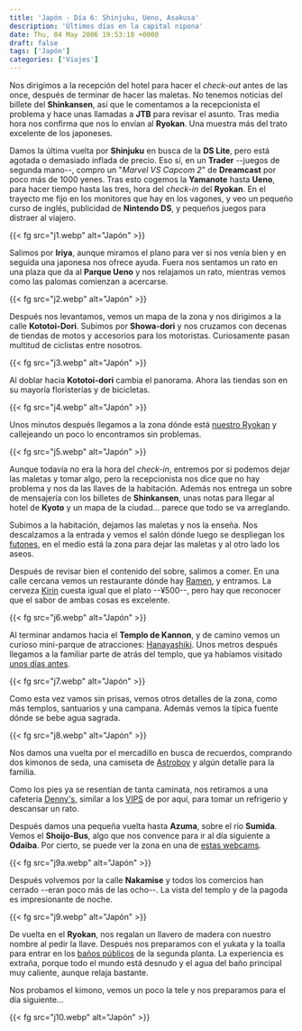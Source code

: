 ```yaml
---
title: 'Japón - Día 6: Shinjuku, Ueno, Asakusa'
description: 'Últimos días en la capital nipona'
date: Thu, 04 May 2006 19:53:10 +0000
draft: false
tags: ['Japón']
categories: ['Viajes']
---
```


Nos dirigimos a la recepción del hotel para hacer el _check-out_ antes de las once, después de terminar de hacer las maletas. No tenemos noticias del billete del **Shinkansen**, así que le comentamos a la recepcionista el problema y hace unas llamadas a **JTB** para revisar el asunto. Tras media hora nos confirma que nos lo envían al **Ryokan**. Una muestra más del trato excelente de los japoneses.

Damos la última vuelta por **Shinjuku** en busca de la **DS Lite**, pero está agotada o demasiado inflada de precio. Eso sí, en un **Trader** --juegos de segunda mano--, compro un "_Marvel VS Capcom 2_" de **Dreamcast** por poco más de 1000 yenes. Tras esto cogemos la **Yamanote** hasta **Ueno**, para hacer tiempo hasta las tres, hora del _check-in_ del **Ryokan**. En el trayecto me fijo en los monitores que hay en los vagones, y veo un pequeño curso de inglés, publicidad de **Nintendo DS**, y pequeños juegos para distraer al viajero.

{{< fg src="j1.webp" alt="Japón" >}}

Salimos por **Iriya**, aunque miramos el plano para ver si nos venía bien y en seguida una japonesa nos ofrece ayuda. Fuera nos sentamos un rato en una plaza que da al **Parque Ueno** y nos relajamos un rato, mientras vemos como las palomas comienzan a acercarse.

{{< fg src="j2.webp" alt="Japón" >}}

Después nos levantamos, vemos un mapa de la zona y nos dirigimos a la calle **Kototoi-Dori**. Subimos por **Showa-dori** y nos cruzamos con decenas de tiendas de motos y accesorios para los motoristas. Curiosamente pasan multitud de ciclistas entre nosotros.

{{< fg src="j3.webp" alt="Japón" >}}

Al doblar hacia **Kototoi-dori** cambia el panorama. Ahora las tiendas son en su mayoría floristerías y de bicicletas.

{{< fg src="j4.webp" alt="Japón" >}}

Unos minutos después llegamos a la zona dónde está [nuestro Ryokan](http://shigetsu.com/e/index.html) y callejeando un poco lo encontramos sin problemas.

{{< fg src="j5.webp" alt="Japón" >}}

Aunque todavía no era la hora del _check-in_, entremos por si podemos dejar las maletas y tomar algo, pero la recepcionista nos dice que no hay problema y nos da las llaves de la habitación. Además nos entrega un sobre de mensajería con los billetes de **Shinkansen**, unas notas para llegar al hotel de **Kyoto** y un mapa de la ciudad... parece que todo se va arreglando.

Subimos a la habitación, dejamos las maletas y nos la enseña. Nos descalzamos a la entrada y vemos el salón dónde luego se despliegan los [futones](http://es.wikipedia.org/wiki/Futon), en el medio está la zona para dejar las maletas y al otro lado los aseos.

Después de revisar bien el contenido del sobre, salimos a comer. En una calle cercana vemos un restaurante dónde hay [Ramen](http://es.wikipedia.org/wiki/Ramen), y entramos. La cerveza [Kirin](http://www.kirin.com/lead.htm) cuesta igual que el plato --¥500--, pero hay que reconocer que el sabor de ambas cosas es excelente.

{{< fg src="j6.webp" alt="Japón" >}}

Al terminar andamos hacia el **Templo de Kannon**, y de camino vemos un curioso mini-parque de atracciones: [Hanayashiki](http://www.hanayashiki.net/). Unos metros después llegamos a la familiar parte de atrás del templo, que ya habíamos visitado [unos días antes](/japon-dia-3-tokyo-tower-palacio-imperial-asakusa-ueno-ikebukuro/).

{{< fg src="j7.webp" alt="Japón" >}}

Como esta vez vamos sin prisas, vemos otros detalles de la zona, como más templos, santuarios y una campana. Además vemos la típica fuente dónde se bebe agua sagrada.

{{< fg src="j8.webp" alt="Japón" >}}

Nos damos una vuelta por el mercadillo en busca de recuerdos, comprando dos kimonos de seda, una camiseta de [Astroboy](http://es.wikipedia.org/wiki/Astroboy) y algún detalle para la familia.

Como los pies ya se resentían de tanta caminata, nos retiramos a una cafetería [Denny's](http://www.dennys.com/en/), similar a los [VIPS](http://www.grupovips.com/) de por aquí, para tomar un refrigerio y descansar un rato.

Después damos una pequeña vuelta hasta **Azuma**, sobre el río **Sumida**. Vemos el **Shoijo-Bus**, algo que nos convence para ir al día siguiente a **Odaiba**. Por cierto, se puede ver la zona en una de [estas webcams](http://www.flets-tokyo.com/street/).

{{< fg src="j9a.webp" alt="Japón" >}}

Después volvemos por la calle **Nakamise** y todos los comercios han cerrado --eran poco más de las ocho--. La vista del templo y de la pagoda es impresionante de noche.

{{< fg src="j9.webp" alt="Japón" >}}

De vuelta en el **Ryokan**, nos regalan un llavero de madera con nuestro nombre al pedir la llave. Después nos preparamos con el yukata y la toalla para entrar en los [baños públicos](http://en.wikipedia.org/wiki/Sento) de la segunda planta. La experiencia es extraña, porque todo el mundo está desnudo y el agua del baño principal muy caliente, aunque relaja bastante.

Nos probamos el kimono, vemos un poco la tele y nos preparamos para el día siguiente...

{{< fg src="j10.webp" alt="Japón" >}}
